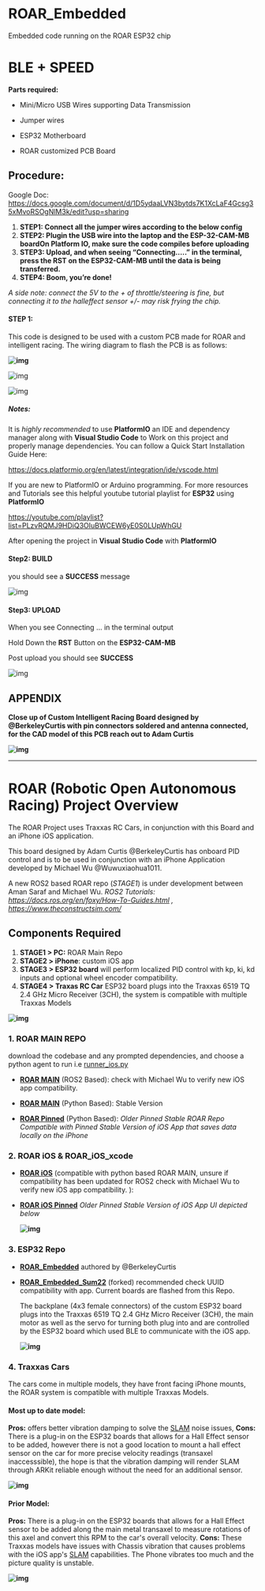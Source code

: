 # ROAR_Embedded
Embedded code running on the ROAR ESP32 chip



# **BLE + SPEED**



**Parts required:**

- Mini/Micro USB Wires supporting Data Transmission

- Jumper wires

- ESP32 Motherboard

- ROAR customized PCB Board

  

## **Procedure:**

Google Doc: https://docs.google.com/document/d/1D5ydaaLVN3bytds7K1XcLaF4Gcsg35xMvoRSOgNlM3k/edit?usp=sharing

1. **STEP1:  Connect all the jumper wires according to the below  config**
2. **STEP2:  Plugin the USB wire into the laptop and the ESP-32-CAM-MB boardOn Platform IO, make sure the code compiles before uploading**
3. **STEP3:  Upload, and when seeing “Connecting…..” in the terminal, press the RST on the ESP32-CAM-MB until the data is being transferred.**
4. **STEP4:  Boom, you’re done!**

*A side note: connect the 5V to the + of throttle/steering is fine, but connecting it to the halleffect sensor +/- may risk frying the chip.*



#### **STEP 1:** 

This code is designed to be used with a custom PCB made for ROAR and intelligent racing. The wiring diagram to flash the PCB is as follows: 

**![img](https://lh3.googleusercontent.com/aU4TQDzP-bojaJTe2CfjARyLG3KweRehD5vFrVFJ7orVl9VL9HCT3HJiBDLcRaB_Diyt_5PEOACz_JJo8E2utp4hUiUggCy6NqVJTcIH252vtcH5woq54lVgdhNA9_WW24DcpcXuCHvhC0-0BIMARpM)**

![img](https://lh4.googleusercontent.com/3XUM5a1xQRVB7GdZLTQaxb3XvHUKfL8oFjTsw2oO_frz2aOBjGtvIBcbhYa-0sCLBsb2t6IqMFptT9bvR5hTGbjtfm490HQ7wgB8zooCRIQ1uzs1X4xr5KM-jqUhItb-Yi7VANNF3h5ZHZ9CdzWh4qY)

![img](https://lh4.googleusercontent.com/xbjtEd9md5aTREAP5z-uRJJXMdOukie_iX5km4-D4KkWtb6obO-NEQwBy0xXRWU8oipFYLT2UDQDHEc-jgjEhtKiKF2TQb_WG2bOzRkfFkRw55uElsic21mfjuxPlRjeYfYblzTZvhycYTc7dxDG8n8)



##### Notes: 

It is *highly recommended* to use **PlatformIO** an IDE and dependency manager along with **Visual Studio Code** to Work on this project and properly manage dependencies. You can follow a Quick Start Installation Guide Here: 

https://docs.platformio.org/en/latest/integration/ide/vscode.html

If you are new to PlatformIO or Arduino programming. For more resources and Tutorials see this helpful youtube tutorial playlist for **ESP32** using **PlatformIO** 

https://youtube.com/playlist?list=PLzvRQMJ9HDiQ3OIuBWCEW6yE0S0LUpWhGU

After opening the project in **Visual Studio Code** with **PlatformIO** 





#### **Step2: BUILD** 

you should see a **SUCCESS** message

![img](https://lh3.googleusercontent.com/PKgQfaZR-yxZYoXrk1KfC5rPwwk9V4rSv-ngRhDM201XC5GSJA7es7_KPJDi835uCXDpj-STdf4qCrzsx-eCcUDcG3J_19XklJdNfsLatb8ayqMwitnvvjVwq32FGMPuU-w0vumQiiy7L96qE980cmQ)



#### **Step3: UPLOAD**

When you see Connecting … in the terminal output

Hold Down the **RST** Button on the **ESP32-CAM-MB**

Post upload you should see **SUCCESS** 

![img](https://lh3.googleusercontent.com/z8YwOJi5jL930u3Jxk7Uk58wpnjFb1fGWcSGzm2h_T_gvZ1ljZgi5hN9MpnejgxcJC_E9LCD2joxw1SpoakCotoE1Zv6IPcjzcLMZT6qskyFyU9qxw3-Lg1-KxF4GnOZYbUPHEvT1lh8Fr2scjHLkuI)







## **APPENDIX**

**Close up of Custom Intelligent Racing Board designed by @BerkeleyCurtis with pin connectors soldered and antenna connected, for the CAD model of this PCB reach out to Adam Curtis**

**![img](https://lh5.googleusercontent.com/_5CbmSSQPpEZKLFRav5T92qPVLagLOwAMwOBYiUagjT51CEtlnuzV4Ts3nJHJGXIHz-fRVB_UfKMB7NYNK84qxA1X8OOqfG1A8FtTtJO9gf-1IFhJs2QqZYod5TNcvEMOcOvd6aCYCLpbYWgO4wG8Os)**







------





# ROAR (Robotic Open Autonomous Racing) Project Overview

The ROAR Project uses Traxxas RC Cars, in conjunction with this Board and an iPhone iOS application.

This board designed by Adam Curtis @BerkeleyCurtis has onboard PID control and is to be used in conjunction with an iPhone Application developed by Michael Wu @Wuwuxiaohua1011. 

A new ROS2 based ROAR repo (*STAGE1*) is under development between Aman Saraf and Michael Wu. *ROS2 Tutorials: https://docs.ros.org/en/foxy/How-To-Guides.html , https://www.theconstructsim.com/*



## Components Required

1. **STAGE1 > PC:** ROAR Main Repo
2. **STAGE2 > iPhone**: custom iOS app 
3. **STAGE3 > ESP32 board** will perform localized PID control with kp, ki, kd inputs and optional wheel encoder compatibility. 
4. **STAGE4 > Traxas RC Car** ESP32 board plugs into the Traxxas 6519 TQ 2.4 GHz Micro Receiver (3CH), the system is compatible with multiple Traxxas Models

**![img](https://lh3.googleusercontent.com/uVoGiKUsqgr40434Kx9hCbRsBUWZtTNs4ff20S4dILfZvpnMF3arnsN92N4PJXCI09QCsOAtOgo_k2eVviRrh5OHbg3CYQOA3KTev-ZYvF60lele371ZTBpil8ylvzvYctMKG681ZWr0f_y0Ze4ko2c)**



### 1. ROAR MAIN REPO

download the codebase and any prompted dependencies, and choose a python agent to run i.e [runner_ios.py](https://github.com/wuxiaohua1011/ROAR/blob/main/runner_ios.py)

- [**ROAR MAIN**](https://github.com/amansrf/ros_roar_streamer) (ROS2 Based): check with Michael Wu to verify new iOS app compatibility. 

- **[ROAR MAIN](https://github.com/wuxiaohua1011/ROAR)** (Python Based): Stable Version 

- [<u>**ROAR Pinned**</u>](https://github.com/ROAR-FLOW/ROAR) (Python Based): *Older Pinned Stable ROAR Repo Compatible with Pinned Stable Version of iOS App that saves data locally on the iPhone*

  

### 2. ROAR iOS & ROAR_iOS_xcode

- [**ROAR iOS**](https://github.com/wuxiaohua1011/ROAR_iOS) (compatible with python based ROAR MAIN, unsure if compatibility has been updated for ROS2 check with Michael Wu to verify new iOS app compatibility. ): 

- **[ROAR iOS Pinned](https://github.com/ROAR-FLOW/ROAR-iOS)** *Older Pinned Stable Version of iOS App UI depicted below*

  **![img](https://lh4.googleusercontent.com/pRB3PmX_njtSBDUEAakYAQlcfMY38UKIL7Fq0uJtciLQpWhwc8b7EabzW4B1pU0ZiKyupc7JdH4udmb398VjrZhc6zlbNn7nEv3RuXxA6eXh6RYtp5WVCV5OkIXH2Nkobem00JnclPdZO7yzW9V7Wq8)**

  

### 3. ESP32 Repo

- [**ROAR_Embedded**](https://github.com/BerkeleyCurtis/ROAR_Embedded) authored by @BerkeleyCurtis 

- **[ROAR_Embedded_Sum22](https://github.com/redspry/ROAR_Embedded_Sum22)** (forked) recommended check UUID compatibility with app. Current boards are flashed from this Repo.

  The backplane (4x3 female connectors) of the custom ESP32 board plugs into the Traxxas 6519 TQ 2.4 GHz Micro Receiver (3CH), the main motor as well as the servo for turning both plug into and are controlled by the ESP32 board which used BLE to communicate with the iOS app. 

  **![img](https://lh3.googleusercontent.com/kbovEJ9-SiMCQkNXlgYFODlLYw6I7oBi0RoBwvtbPxhU78a1kLZAW7s_2waaaPin82Lzy1gGLVYltQNKvLVcarmCaERUiTuys6_5_BXRrJ82bolkO0geeygkiSAiM3CB4C2m-ToUfOf-0yAUsYXnYO8)**



### 4. Traxxas Cars

The cars come in multiple models, they have front facing iPhone mounts, the ROAR system is compatible with multiple Traxxas Models. 



#### Most up to date model: 

**Pros:** offers better vibration damping to solve the [SLAM](https://www.andreasjakl.com/basics-of-ar-slam-simultaneous-localization-and-mapping/) noise issues, **Cons:** There is a plug-in on the ESP32 boards that allows for a Hall Effect sensor to be added, however there is not a good location to mount a hall effect sensor on the car for more precise velocity readings (transaxel inaccesssible), the hope is that the vibration damping will render SLAM through ARKit reliable enough without the need for an additional sensor. 

**![img](https://lh3.googleusercontent.com/nUinFWQly-vrpenJO8dpznNdauX3IsnpQLcr9-BnYkquR4QjG2_CCTK2ElUzD3ckl_QcmJuQKdzb9U9GUSdtNCpONuxH632zxpInXlb6QP1QyUEbCxTaRuD-a7TCW338e0NZtLK0iKhTYUQNctz3C0k)**



#### Prior Model: 

 **Pros:** There is a plug-in on the ESP32 boards that allows for a Hall Effect sensor to be added along the main metal transaxel to measure rotations of this axel and convert this RPM to the car's overall velocity. **Cons:** These Traxxas models have issues with Chassis vibration that causes problems with the iOS app's [SLAM](https://www.andreasjakl.com/basics-of-ar-slam-simultaneous-localization-and-mapping/) capabilities. The Phone vibrates too much and the picture quality is unstable. 

**![img](https://lh3.googleusercontent.com/L2wEyqcjGNGG5SQ0RUvfVG1yEdWqHcdfmoofjrXb1iwdYBJ_MU4MhurQ86zWzP-oOVjuMPyszmeCuHxpU-LN4jQxz_wQ3LULSuITEs36OSsMsT2Cml7MA3K1f5TiyS9fkvC__JaGI6AuIPksPhoU6l0)**